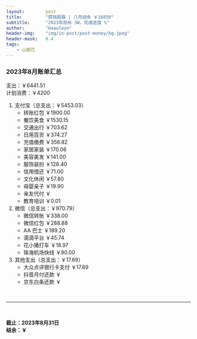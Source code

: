 ```yaml
---
layout:        post
title:         "攒钱跑路 | 八月结余 ￥16850"
subtitle:      "2023年目标 3W，完成进度 %"
author:        "Haauleon"
header-img:    "img/in-post/post-money/bg.jpeg"
header-mask:   0.4
tags:
    - 山樱花
---
```


### 2023年8月账单汇总             
支出：￥6441.51                                           
计划消费：￥4200        

1. 支付宝（总支出：￥5453.03）   
    - 转账红包 ￥1900.00   
    - 餐饮美食 ￥1530.15           
    - 交通出行 ￥703.62           
    - 日用百货 ￥374.27                                
    - 充值缴费 ￥356.82                                      
    - 家居家装 ￥170.06       
    - 美容美发 ￥141.00           
    - 服饰装扮 ￥128.40                                      
    - 信用借还 ￥71.00        
    - 文化休闲 ￥57.80                                       
    - 母婴亲子 ￥19.90                                               
    - 亲友代付 ￥         
    - 教育培训 ￥0.01        
2. 微信（总支出：￥970.79）        
    - 微信转账 ￥338.00          
    - 微信红包 ￥288.88           
    - AA 巴士 ￥189.20           
    - 滴滴平台 ￥45.74                                    
    - 花小猪打车 ￥18.97                            
    - 珠海机场快线 ￥90.00                          
3. 其他支出（总支出：￥17.69）     
    - 大众点评银行卡支付 ￥17.69                            
    - 抖音月付还款 ￥    
    - 京东白条还款 ￥   

<br>

---

<br>

**截止：2023年8月31日**      
**结余：￥**        